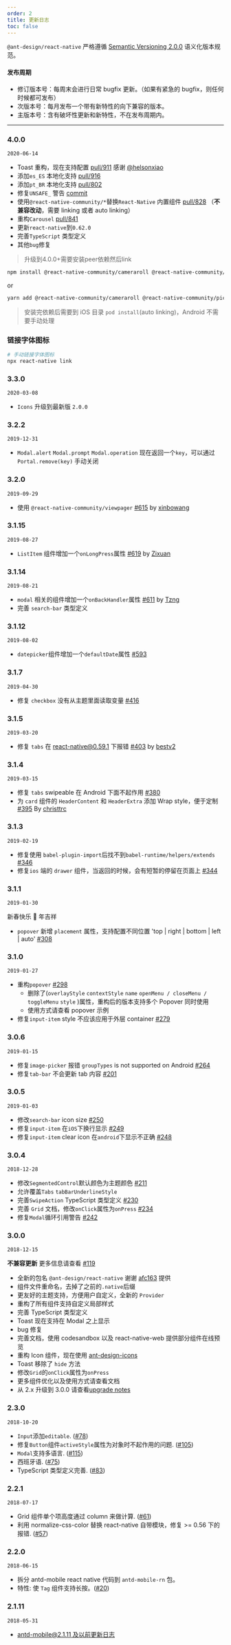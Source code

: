 ```yaml
---
order: 2
title: 更新日志
toc: false
---
```


`@ant-design/react-native` 严格遵循 [Semantic Versioning 2.0.0](http://semver.org/lang/zh-CN/) 语义化版本规范。

#### 发布周期

- 修订版本号：每周末会进行日常 bugfix 更新。（如果有紧急的 bugfix，则任何时候都可发布）
- 次版本号：每月发布一个带有新特性的向下兼容的版本。
- 主版本号：含有破坏性更新和新特性，不在发布周期内。

---

### 4.0.0

`2020-06-14`

- Toast 重构，现在支持配置 [pull/911](https://github.com/ant-design/ant-design-mobile-rn/pull/911) 感谢 [@helsonxiao](https://github.com/helsonxiao)
- 添加`es_ES` 本地化支持 [pull/916](https://github.com/ant-design/ant-design-mobile-rn/pull/916)
- 添加`pt_BR` 本地化支持 [pull/802](https://github.com/ant-design/ant-design-mobile-rn/pull/802)
- 修复`UNSAFE_` 警告 [commit](https://github.com/ant-design/ant-design-mobile-rn/commit/8fe842d57609cfc9de55453d15f26b907d0814f7)
- 使用`@react-native-community/*`替换`React-Native` 内置组件 [pull/828](https://github.com/ant-design/ant-design-mobile-rn/pull/828) （**不兼容改动**，需要 linking 或者 auto linking）
- 重构`Carousel` [pull/841](https://github.com/ant-design/ant-design-mobile-rn/pull/841)
- 更新`react-native`到`0.62.0`
- 完善`TypeScript` 类型定义
- 其他`bug`修复



> 升级到4.0.0+需要安装peer依赖然后link

```bash
npm install @react-native-community/cameraroll @react-native-community/picker @react-native-community/segmented-control @react-native-community/slider @react-native-community/viewpager
```

or

```bash
yarn add @react-native-community/cameraroll @react-native-community/picker @react-native-community/segmented-control @react-native-community/slider @react-native-community/viewpager
```

> 安装完依赖后需要到 iOS 目录 `pod install`(auto linking)，Android 不需要手动处理

### 链接字体图标

```bash
# 手动链接字体图标
npx react-native link
```

### 3.3.0

`2020-03-08`

- `Icons` 升级到最新版 `2.0.0`

### 3.2.2

`2019-12-31`

- `Modal.alert` `Modal.prompt` `Modal.operation` 现在返回一个`key`，可以通过`Portal.remove(key)` 手动关闭

### 3.2.0

`2019-09-29`

- 使用 `@react-native-community/viewpager` [#615](https://github.com/ant-design/ant-design-mobile-rn/pull/615) by [xinbowang](https://github.com/xinbowang)

### 3.1.15

`2019-08-27`

- `ListItem` 组件增加一个`onLongPress`属性 [#619](https://github.com/ant-design/ant-design-mobile-rn/pull/619) by [Zixuan](https://github.com/nodece)

### 3.1.14

`2019-08-21`

- `modal` 相关的组件增加一个`onBackHandler`属性 [#611](https://github.com/ant-design/ant-design-mobile-rn/pull/611) by [Tzng](https://github.com/Tzng)
- 完善 `search-bar` 类型定义

### 3.1.12

`2019-08-02`

- `datepicker`组件增加一个`defaultDate`属性 [#593](https://github.com/ant-design/ant-design-mobile-rn/pull/593)

### 3.1.7

`2019-04-30`

- 修复 `checkbox` 没有从主题里面读取变量 [#416](https://github.com/ant-design/ant-design-mobile-rn/issues/416)

### 3.1.5

`2019-03-20`

- 修复 `tabs` 在 react-native@0.59.1 下报错 [#403](https://github.com/ant-design/ant-design-mobile-rn/issues/403) by [bestv2](https://github.com/bestv2)

### 3.1.4

`2019-03-15`

- 修复 `tabs` swipeable 在 Android 下面不起作用 [#380](https://github.com/ant-design/ant-design-mobile-rn/issues/380)
- 为 `card` 组件的 `HeaderContent` 和 `HeaderExtra` 添加 Wrap style，便于定制 [#395](https://github.com/ant-design/ant-design-mobile-rn/issues/395) By [christtrc](https://github.com/ant-design/ant-design-mobile-rn/commits?author=christtrc)

### 3.1.3

`2019-02-19`

- 修复使用 `babel-plugin-import`后找不到`babel-runtime/helpers/extends` [#346](https://github.com/ant-design/ant-design-mobile-rn/issues/346)
- 修复`ios` 端的 `drawer` 组件，当返回的时候，会有短暂的停留在页面上 [#344](https://github.com/ant-design/ant-design-mobile-rn/issues/344)

### 3.1.1

`2019-01-30`

新春快乐 🐷 年吉祥

- `popover` 新增 `placement` 属性，支持配置不同位置 'top | right | bottom | left | auto' [#308](https://github.com/ant-design/ant-design-mobile-rn/issues/308)

### 3.1.0

`2019-01-27`

- 重构`popover` [#298](https://github.com/ant-design/ant-design-mobile-rn/pull/298)
  - 删除了(`overlayStyle` `contextStyle` `name` `openMenu / closeMenu / toggleMenu` `style` )属性，重构后的版本支持多个 Popover 同时使用
  - 使用方式请查看 popover 示例
- 修复`input-item` style 不应该应用于外层 container [#279](https://github.com/ant-design/ant-design-mobile-rn/issues/279)

### 3.0.6

`2019-01-15`

- 修复`image-picker` 报错 `groupTypes` is not supported on Android [#264](https://github.com/ant-design/ant-design-mobile-rn/issues/264)
- 修复`tab-bar` 不会更新 tab 内容 [#201](https://github.com/ant-design/ant-design-mobile-rn/issues/201)

### 3.0.5

`2019-01-03`

- 修改`search-bar` icon size [#250](https://github.com/ant-design/ant-design-mobile-rn/pull/250)
- 修复`input-item` 在`iOS`下换行显示 [#249](https://github.com/ant-design/ant-design-mobile-rn/issues/249)
- 修复`input-item` clear icon 在`android`下显示不正确 [#248](https://github.com/ant-design/ant-design-mobile-rn/issues/248)

### 3.0.4

`2018-12-28`

- 修改`SegmentedControl`默认颜色为主题颜色 [#211](https://github.com/ant-design/ant-design-mobile-rn/pull/211)
- 允许覆盖`Tabs` `tabBarUnderlineStyle`
- 完善`SwipeAction` TypeScript 类型定义 [#230](https://github.com/ant-design/ant-design-mobile-rn/pull/230)
- 完善 `Grid` 文档，修改`onClick`属性为`onPress` [#234](https://github.com/ant-design/ant-design-mobile-rn/pull/234)
- 修复`Modal`循环引用警告 [#242](https://github.com/ant-design/ant-design-mobile-rn/pull/242)

### 3.0.0

`2018-12-15`

**不兼容更新** 更多信息请查看 [#119](https://github.com/ant-design/ant-design-mobile-rn/issues/119)

- 全新的包名 `@ant-design/react-native` 谢谢 [afc163](https://github.com/afc163) 提供
- 组件文件重命名，去掉了之前的`.native`后缀
- 更友好的主题支持，方便用户自定义，全新的 `Provider`
- 重构了所有组件支持自定义局部样式
- 完善 TypeScript 类型定义
- Toast 现在支持在 Modal 之上显示
- bug 修复
- 完善文档，使用 codesandbox 以及 react-native-web 提供部分组件在线预览
- 重构 Icon 组件，现在使用 [ant-design-icons](https://github.com/ant-design/ant-design-icons/tree/master/packages/icons-react-native)
- Toast 移除了 `hide` 方法
- 修改`Grid`的`onClick`属性为`onPress`
- 更多组件优化以及使用方式请查看文档
- 从 2.x 升级到 3.0.0 请查看[upgrade notes](https://rn.mobile.ant.design/docs/react/upgrade-notes-cn)

### 2.3.0

`2018-10-20`

- `Input`添加`editable`. ([#78](https://github.com/ant-design/ant-design-mobile-rn/pull/78))
- 修复`Button`组件`activeStyle`属性为对象时不起作用的问题. ([#105](https://github.com/ant-design/ant-design-mobile-rn/pull/105))
- `Modal`支持多语言. ([#115](https://github.com/ant-design/ant-design-mobile-rn/pull/115))
- 西班牙语. ([#75](https://github.com/ant-design/ant-design-mobile-rn/pull/75))
- TypeScript 类型定义完善. ([#83](https://github.com/ant-design/ant-design-mobile-rn/pull/83))

### 2.2.1

`2018-07-17`

- Grid 组件单个项高度通过 column 来做计算. ([#61](https://github.com/ant-design/ant-design-mobile-rn/pull/61))
- 利用 normalize-css-color 替换 react-native 自带模块，修复 >= 0.56 下的报错. ([#57](https://github.com/ant-design/ant-design-mobile-rn/pull/57))

### 2.2.0

`2018-06-15`

- 拆分 antd-mobile react native 代码到 `antd-mobile-rn` 包。
- 特性: 使 `Tag` 组件支持长按。([#20](https://github.com/ant-design/ant-design-mobile-rn/issues/20))

### 2.1.11

`2018-05-31`

- [antd-mobile@2.1.11 及以前更新日志](https://github.com/ant-design/ant-design-mobile/blob/master/CHANGELOG.en-US.md#2111)
